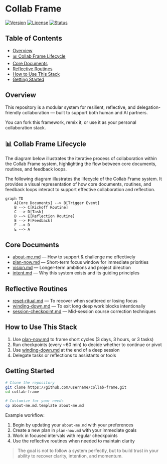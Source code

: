 # Collab Frame

[![Version](https://img.shields.io/badge/version-1.0.0-blue.svg)](https://github.com/username/collab-frame)
[![License](https://img.shields.io/badge/license-MIT-green.svg)](LICENSE)
[![Status](https://img.shields.io/badge/status-active-brightgreen.svg)](https://github.com/username/collab-frame)

## Table of Contents

- [Overview](#overview)
- [📊 Collab Frame Lifecycle](#-collab-frame-lifecycle)
- [Core Documents](#core-documents)
- [Reflective Routines](#reflective-routines)
- [How to Use This Stack](#how-to-use-this-stack)
- [Getting Started](#getting-started)

## Overview

This repository is a modular system for resilient, reflective, and delegation-friendly collaboration — built to support both human and AI partners.

You can fork this framework, remix it, or use it as your personal collaboration stack.

## 📊 Collab Frame Lifecycle

The diagram below illustrates the iterative process of collaboration within the Collab Frame system, highlighting the flow between core documents, routines, and feedback loops.

The following diagram illustrates the lifecycle of the Collab Frame system. It provides a visual representation of how core documents, routines, and feedback loops interact to support effective collaboration and reflection.

```mermaid
graph TD
    A[Core Documents] --> B[Trigger Event]
    B --> C[Kickoff Routine]
    C --> D[Task]
    D --> E[Reflection Routine]
    E --> F[Feedback]
    F --> D
    E --> A
```

## Core Documents

- [about-me.md](about-me.md) — How to support & challenge me effectively
- [plan-now.md](plan-now.md) — Short-term focus window for immediate priorities
- [vision.md](vision.md) — Longer-term ambitions and project direction
- [intent.md](intent.md) — Why this system exists and its guiding principles

## Reflective Routines

- [reset-ritual.md](resilience/reset-ritual.md) — To recover when scattered or losing focus
- [winding-down.md](resilience/winding-down.md) — To exit long deep work blocks intentionally
- [session-checkpoint.md](session-checkpoint.md) — Mid-session course correction techniques

## How to Use This Stack

1. Use [plan-now.md](plan-now.md) to frame short cycles (3 days, 3 hours, or 3 tasks)
2. Run checkpoints (every ~60 min) to decide whether to continue or pivot
3. Use [winding-down.md](resilience/winding-down.md) at the end of a deep session
4. Delegate tasks or reflections to assistants or tools

## Getting Started

```bash
# Clone the repository
git clone https://github.com/username/collab-frame.git
cd collab-frame

# Customize for your needs
cp about-me.md.template about-me.md
```

Example workflow:

1. Begin by updating your `about-me.md` with your preferences
2. Create a new plan in `plan-now.md` with your immediate goals
3. Work in focused intervals with regular checkpoints
4. Use the reflective routines when needed to maintain clarity

> The goal is not to follow a system perfectly, but to build trust in your ability to recover clarity, intention, and momentum.
